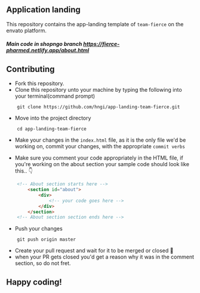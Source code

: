 ## Application landing

This repository contains the app-landing template of `team-fierce` on the envato platform.

##### Main code in shopngo branch https://fierce-pharmed.netlify.app/about.html

## Contributing
- Fork this repository. 
- Clone this repository unto your machine by typing the following into your terminal(command prompt)
```git
    git clone https://github.com/hngi/app-landing-team-fierce.git
```
- Move into the project directory
```code 
    cd app-landing-team-fierce
```
- Make your changes in the `index.html` file, as it is the only file we'd be working on, commit your changes, with the appropriate `commit verbs`

- Make sure you comment your code appropriately in the HTML file, if you're working on the about section your sample code should look like this.. 👇

```html
    <!-- About section starts here -->
        <section id="about">
            <div>
                <!-- your code goes here -->
            </div>
        </section>
    <!-- About section section ends here -->
```
- Push your changes
```git 
    git push origin master
```
- Create your pull request and wait for it to be merged or closed 🙂
- when your PR gets closed you'd get a reason why it was in the comment section, so do not fret.


## Happy coding!
